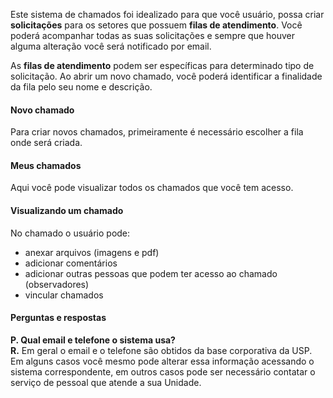 Este sistema de chamados foi idealizado para que você usuário, possa criar **solicitações** para os setores que possuem **filas de atendimento**. Você poderá acompanhar todas as suas solicitações e sempre que houver alguma alteração você será notificado por email.

As **filas de atendimento** podem ser específicas para determinado tipo de solicitação. 
Ao abrir um novo chamado, você poderá identificar a finalidade da fila pelo seu nome e descrição.

#### Novo chamado

Para criar novos chamados, primeiramente é necessário escolher a fila onde será criada.

#### Meus chamados

Aqui você pode visualizar todos os chamados que você tem acesso.

#### Visualizando um chamado

No chamado o usuário pode:

-   anexar arquivos (imagens e pdf)
-   adicionar comentários
-   adicionar outras pessoas que podem ter acesso ao chamado (observadores)
-   vincular chamados


#### Perguntas e respostas

**P. Qual email e telefone o sistema usa?**\
**R.** Em geral o email e o telefone são obtidos da base corporativa da USP. Em alguns casos você mesmo pode alterar essa informação acessando o sistema correspondente, em outros casos pode ser necessário contatar o serviço de pessoal que atende a sua Unidade.
